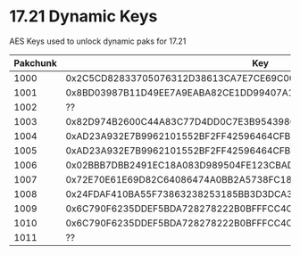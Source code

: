 # 17.21 Dynamic Keys
AES Keys used to unlock dynamic paks for 17.21

| Pakchunk          | Key                                                                   |
| ----------------- | --------------------------------------------------------------------- |
| 1000              | 0x2C5CD82833705076312D38613CA7E7CE69C00C2C026458D9C9B20BF53686064C    |
| 1001              | 0x8BD03987B11D49EE7A9EABA82CE1DD99407A1CA079D0ECC7A5030B5C38D24243    |
| 1002              | ??                                                                    |
| 1003              | 0x82D974B2600C44A83C77D4DD0C7E3B9543980B280ACDB00F03AFC76972D6CBDE    |
| 1004              | 0xAD23A932E7B9962101552BF2FF42596464CFB0FD90780ED8C3D19D89C247B3B6    |
| 1005              | 0xAD23A932E7B9962101552BF2FF42596464CFB0FD90780ED8C3D19D89C247B3B6    |
| 1006              | 0x02BBB7DBB2491EC18A083D989504FE123CBADFFFEF972F4285374AB1F80BEF9A    |
| 1007              | 0x72E70E61E69D82C64086474A0BB2A5738FC18547B44A742D176730112711071C    |
| 1008              | 0x24FDAF410BA55F73863238253185BB3D3DCA30231B89ADEBB479EE12CB845710    |
| 1009              | 0x6C790F6235DDEF5BDA728278222B0BFFFCC4C952C587E0E2F0C52A57D2A4A455    |
| 1010              | 0x6C790F6235DDEF5BDA728278222B0BFFFCC4C952C587E0E2F0C52A57D2A4A455    |
| 1011              | ??                                                                    |